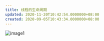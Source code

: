 ```yaml
---
title: 线程的生命周期
updated: 2020-11-20T10:42:54.0000000+08:00
created: 2020-09-05T10:43:34.0000000+08:00
---
```


![image1](../../../assets/492919beb8ac48a0ad02c0ef39a38819.png)

